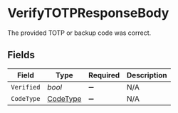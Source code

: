 # VerifyTOTPResponseBody

The provided TOTP or backup code was correct.


## Fields

| Field                                         | Type                                          | Required                                      | Description                                   |
| --------------------------------------------- | --------------------------------------------- | --------------------------------------------- | --------------------------------------------- |
| `Verified`                                    | *bool*                                        | :heavy_minus_sign:                            | N/A                                           |
| `CodeType`                                    | [CodeType](../../Models/Requests/CodeType.md) | :heavy_minus_sign:                            | N/A                                           |
